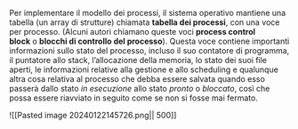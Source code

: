 Per implementare il modello dei processi, il sistema operativo mantiene una tabella (un array di strutture) chiamata **tabella dei processi**, con una voce per processo. (Alcuni autori chiamano queste voci **process control block** o **blocchi di controllo del processo**). Questa voce contiene importanti informazioni sullo stato del processo, incluso il suo contatore di programma, il puntatore allo stack, l’allocazione della memoria, lo stato dei suoi file aperti, le informazioni relative alla gestione e allo scheduling e qualunque altra cosa relativa al processo che debba essere salvata quando esso passerà dallo stato _in esecuzione_ allo stato _pronto_ o _bloccato_, così che possa essere riavviato in seguito come se non si fosse mai fermato.

![[Pasted image 20240122145726.png|| 500]]

